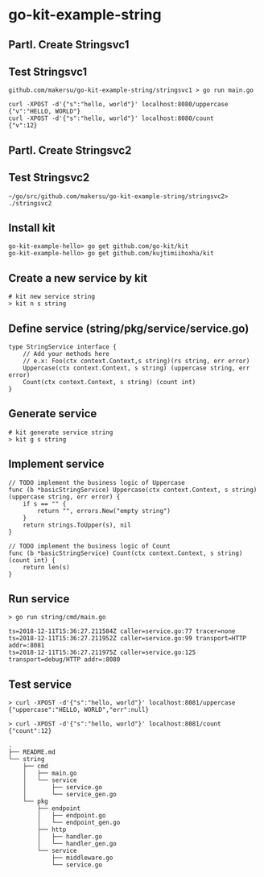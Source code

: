 # go-kit-example-string

## PartI. Create Stringsvc1

## Test Stringsvc1
```
github.com/makersu/go-kit-example-string/stringsvc1 > go run main.go

curl -XPOST -d'{"s":"hello, world"}' localhost:8080/uppercase
{"v":"HELLO, WORLD"}
curl -XPOST -d'{"s":"hello, world"}' localhost:8080/count
{"v":12}
```

## PartI. Create Stringsvc2
## Test Stringsvc2
```
~/go/src/github.com/makersu/go-kit-example-string/stringsvc2> ./stringsvc2 

```

## Install kit
```
go-kit-example-hello> go get github.com/go-kit/kit
go-kit-example-hello> go get github.com/kujtimiihoxha/kit
```

## Create a new service by kit
```
# kit new service string
> kit n s string
```

## Define service (string/pkg/service/service.go)
```
type StringService interface {
	// Add your methods here
	// e.x: Foo(ctx context.Context,s string)(rs string, err error)
	Uppercase(ctx context.Context, s string) (uppercase string, err error)
	Count(ctx context.Context, s string) (count int)
}
```

## Generate service
```
# kit generate service string
> kit g s string
```

## Implement service
```
// TODO implement the business logic of Uppercase
func (b *basicStringService) Uppercase(ctx context.Context, s string) (uppercase string, err error) {
	if s == "" {
		return "", errors.New("empty string")
	}
	return strings.ToUpper(s), nil
}
```

```
// TODO implement the business logic of Count
func (b *basicStringService) Count(ctx context.Context, s string) (count int) {
	return len(s)
}
```

## Run service
```
> go run string/cmd/main.go

ts=2018-12-11T15:36:27.211584Z caller=service.go:77 tracer=none
ts=2018-12-11T15:36:27.211952Z caller=service.go:99 transport=HTTP addr=:8081
ts=2018-12-11T15:36:27.211975Z caller=service.go:125 transport=debug/HTTP addr=:8080
```

## Test service
```
> curl -XPOST -d'{"s":"hello, world"}' localhost:8081/uppercase
{"uppercase":"HELLO, WORLD","err":null}

> curl -XPOST -d'{"s":"hello, world"}' localhost:8081/count
{"count":12}
```

```
.
├── README.md
└── string
    ├── cmd
    │   ├── main.go
    │   └── service
    │       ├── service.go
    │       └── service_gen.go
    └── pkg
        ├── endpoint
        │   ├── endpoint.go
        │   └── endpoint_gen.go
        ├── http
        │   ├── handler.go
        │   └── handler_gen.go
        └── service
            ├── middleware.go
            └── service.go
```